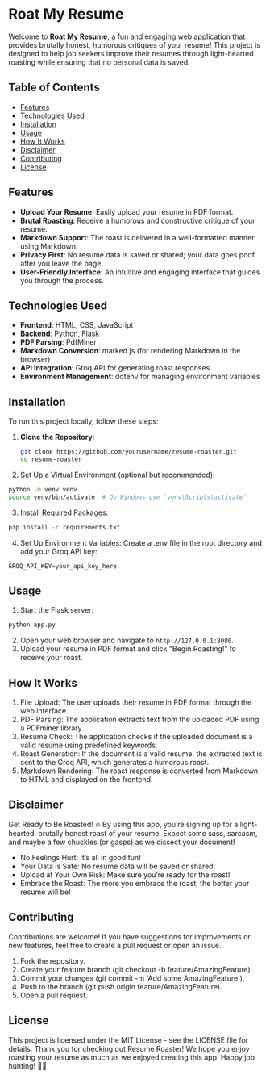 # Roat My Resume

Welcome to **Roat My Resume**, a fun and engaging web application that provides brutally honest, humorous critiques of your resume! This project is designed to help job seekers improve their resumes through light-hearted roasting while ensuring that no personal data is saved.

## Table of Contents

- [Features](#features)
- [Technologies Used](#technologies-used)
- [Installation](#installation)
- [Usage](#usage)
- [How It Works](#how-it-works)
- [Disclaimer](#disclaimer)
- [Contributing](#contributing)
- [License](#license)

## Features

- **Upload Your Resume**: Easily upload your resume in PDF format.
- **Brutal Roasting**: Receive a humorous and constructive critique of your resume.
- **Markdown Support**: The roast is delivered in a well-formatted manner using Markdown.
- **Privacy First**: No resume data is saved or shared; your data goes poof after you leave the page.
- **User-Friendly Interface**: An intuitive and engaging interface that guides you through the process.

## Technologies Used

- **Frontend**: HTML, CSS, JavaScript
- **Backend**: Python, Flask
- **PDF Parsing**: PdfMiner
- **Markdown Conversion**: marked.js (for rendering Markdown in the browser)
- **API Integration**: Groq API for generating roast responses
- **Environment Management**: dotenv for managing environment variables

## Installation

To run this project locally, follow these steps:

1. **Clone the Repository**:
   ```bash
   git clone https://github.com/yourusername/resume-roaster.git
   cd resume-roaster
    ```
2. Set Up a Virtual Environment (optional but recommended):
```bash
python -m venv venv
source venv/bin/activate  # On Windows use `venv\Scripts\activate`
```
3. Install Required Packages:
```bash
pip install -r requirements.txt
```
4. Set Up Environment Variables:
Create a .env file in the root directory and add your Groq API key:
```text
GROQ_API_KEY=your_api_key_here
```

## Usage
1. Start the Flask server:
```bash
python app.py
```
2. Open your web browser and navigate to `http://127.0.0.1:8080`.
3. Upload your resume in PDF format and click "Begin Roasting!" to receive your roast.

## How It Works
1. File Upload: The user uploads their resume in PDF format through the web interface.
2. PDF Parsing: The application extracts text from the uploaded PDF using a PDFminer library.
3. Resume Check: The application checks if the uploaded document is a valid resume using predefined keywords.
4. Roast Generation: If the document is a valid resume, the extracted text is sent to the Groq API, which generates a humorous roast.
5. Markdown Rendering: The roast response is converted from Markdown to HTML and displayed on the frontend.

## Disclaimer
Get Ready to Be Roasted! 🔥
By using this app, you’re signing up for a light-hearted, brutally honest roast of your resume. Expect some sass, sarcasm, and maybe a few chuckles (or gasps) as we dissect your document!
- No Feelings Hurt: It’s all in good fun!
- Your Data is Safe: No resume data will be saved or shared.
- Upload at Your Own Risk: Make sure you’re ready for the roast!
- Embrace the Roast: The more you embrace the roast, the better your resume will be!

## Contributing
Contributions are welcome! If you have suggestions for improvements or new features, feel free to create a pull request or open an issue.
1. Fork the repository.
2. Create your feature branch (git checkout -b feature/AmazingFeature).
3. Commit your changes (git commit -m 'Add some AmazingFeature').
4. Push to the branch (git push origin feature/AmazingFeature).
5. Open a pull request.

## License
This project is licensed under the MIT License - see the LICENSE file for details. Thank you for checking out Resume Roaster! We hope you enjoy roasting your resume as much as we enjoyed creating this app. Happy job hunting! 🐔🔥
